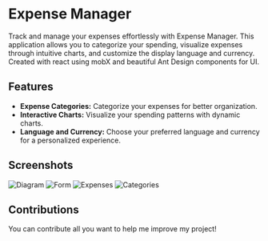 # Expense Manager

Track and manage your expenses effortlessly with Expense Manager. This application allows you to categorize your spending, visualize expenses through intuitive charts, and customize the display language and currency. Created with react using mobX and beautiful Ant Design components for UI.

## Features

- **Expense Categories:** Categorize your expenses for better organization.
- **Interactive Charts:** Visualize your spending patterns with dynamic charts.
- **Language and Currency:** Choose your preferred language and currency for a personalized experience.

## Screenshots

![Diagram](https://ibb.co/sjgSZQT/image.png)
![Form](https://ibb.co/XJ7zX9d/image.png)
![Expenses](https://ibb.co/sjgSZQT/image.png)
![Categories](https://ibb.co/sjgSZQT/image.png)

## Contributions
You can contribute all you want to help me improve my project!
